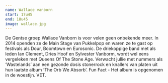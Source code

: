 ```yaml
---
name: Wallace vanborn
start: 17u45
end: 18u45
image: wallace.jpg
---
```

De Gentse groep Wallace Vanborn is voor velen geen onbekende meer. In 2014 openden ze de Main Stage van Pukkelpop en waren ze te gast op festivals als Dour, Boomtown en Eurosonic. De driekoppige band met als leden Ian Clement, Dries Hoof en Sylvester Vanborm, wordt wel eens vergeleken met Queens Of The Stone Age. Verwacht jullie met nummers als ‘Wastelands’ aan een gezonde dosis stonerrock en knallers van platen uit hun laatste album ‘The Orb We Absorb’. Fun Fact - Het album is opgenomen in de woestijn. VET.